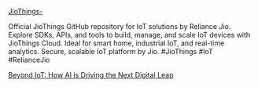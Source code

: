[JioThings-
](https://www.jiothings.com/)

Official JioThings GitHub repository for IoT solutions by Reliance Jio. Explore SDKs, APIs, and tools to build, manage, and scale IoT devices with JioThings Cloud. Ideal for smart home, industrial IoT, and real-time analytics. Secure, scalable IoT platform by Jio. #JioThings #IoT #RelianceJio

[Beyond IoT: How AI is Driving the Next Digital Leap 
](https://www.linkedin.com/pulse/beyond-iot-how-ai-driving-next-digital-leap-jiothings-ynvof/?trackingId=Q9XvSm9v1WZ7mdKSqx27iA%3D%3D)
